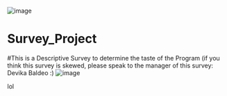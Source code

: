 ![image](https://image.slidesharecdn.com/surveyresearch-121007132128-phpapp01/95/survey-research-7-728.jpg?cb=1349616371)


# Survey_Project
#This is a Descriptive Survey to determine the taste of the Program (if you think this survey is skewed, please speak to the manager of this survey: Devika Baldeo :)
![image](https://media.tenor.com/images/dd3cbde35b6c3d76bfeaeb2260d2b2f6/tenor.png)

lol